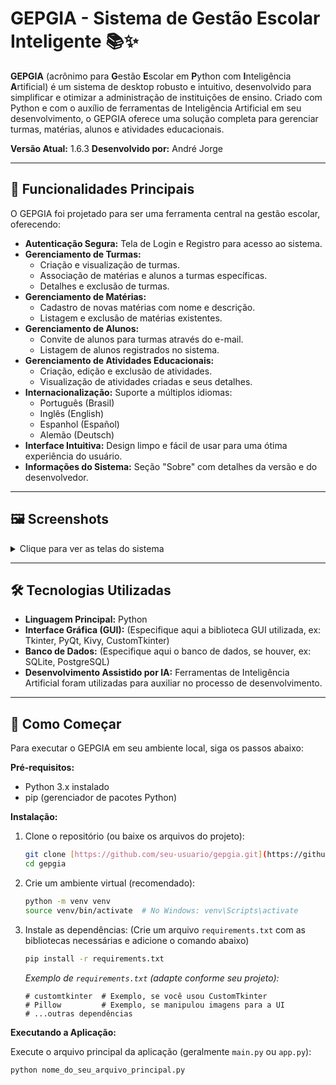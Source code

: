 # GEPGIA - Sistema de Gestão Escolar Inteligente 📚✨

**GEPGIA** (acrônimo para **G**estão **E**scolar em **P**ython com **I**nteligência **A**rtificial) é um sistema de desktop robusto e intuitivo, desenvolvido para simplificar e otimizar a administração de instituições de ensino. Criado com Python e com o auxílio de ferramentas de Inteligência Artificial em seu desenvolvimento, o GEPGIA oferece uma solução completa para gerenciar turmas, matérias, alunos e atividades educacionais.

**Versão Atual:** 1.6.3
**Desenvolvido por:** André Jorge

---

## 🌟 Funcionalidades Principais

O GEPGIA foi projetado para ser uma ferramenta central na gestão escolar, oferecendo:

* **Autenticação Segura:** Tela de Login e Registro para acesso ao sistema.
* **Gerenciamento de Turmas:**
    * Criação e visualização de turmas.
    * Associação de matérias e alunos a turmas específicas.
    * Detalhes e exclusão de turmas.
* **Gerenciamento de Matérias:**
    * Cadastro de novas matérias com nome e descrição.
    * Listagem e exclusão de matérias existentes.
* **Gerenciamento de Alunos:**
    * Convite de alunos para turmas através do e-mail.
    * Listagem de alunos registrados no sistema.
* **Gerenciamento de Atividades Educacionais:**
    * Criação, edição e exclusão de atividades.
    * Visualização de atividades criadas e seus detalhes.
* **Internacionalização:** Suporte a múltiplos idiomas:
    * Português (Brasil)
    * Inglês (English)
    * Espanhol (Español)
    * Alemão (Deutsch)
* **Interface Intuitiva:** Design limpo e fácil de usar para uma ótima experiência do usuário.
* **Informações do Sistema:** Seção "Sobre" com detalhes da versão e do desenvolvedor.

---

## 🖼️ Screenshots

<details>
<summary>Clique para ver as telas do sistema</summary>

**1. Tela de Boas-vindas e Login:**
*Bem-vindo ao Sistema Escolar. Faça login ou registre-se para continuar.*
*(Corresponde a image_253f3c.png)*

**2. Gerenciamento de Turmas:**
*Crie novas turmas, visualize existentes, associe matérias e alunos.*
*(Corresponde a image_253c2e.png)*

**3. Gerenciamento de Matérias:**
*Adicione novas matérias com nome e descrição. Visualize e gerencie as matérias existentes.*
*(Corresponde a image_253c11.png)*

**4. Gerenciamento de Alunos:**
*Convide alunos para turmas e veja a lista de alunos registrados.*
*(Corresponde a image_253bf6.png)*

**5. Gerenciamento de Atividades:**
*Crie, edite e acompanhe as atividades educacionais.*
*(Corresponde a image_253bef.png)*

**6. Configurações de Idioma:**
*Selecione o idioma de preferência para a interface do sistema.*
*(Corresponde a image_253bb3.png)*

**7. Sobre o Sistema Escolar:**
*Informações sobre a versão da aplicação e o desenvolvedor.*
*(Corresponde a image_253f76.png)*

</details>

---

## 🛠️ Tecnologias Utilizadas

* **Linguagem Principal:** Python
* **Interface Gráfica (GUI):** (Especifique aqui a biblioteca GUI utilizada, ex: Tkinter, PyQt, Kivy, CustomTkinter)
* **Banco de Dados:** (Especifique aqui o banco de dados, se houver, ex: SQLite, PostgreSQL)
* **Desenvolvimento Assistido por IA:** Ferramentas de Inteligência Artificial foram utilizadas para auxiliar no processo de desenvolvimento.

---

## 🚀 Como Começar

Para executar o GEPGIA em seu ambiente local, siga os passos abaixo:

**Pré-requisitos:**
* Python 3.x instalado
* pip (gerenciador de pacotes Python)

**Instalação:**

1.  Clone o repositório (ou baixe os arquivos do projeto):
    ```bash
    git clone [https://github.com/seu-usuario/gepgia.git](https://github.com/seu-usuario/gepgia.git) # Substitua pelo link do seu repositório
    cd gepgia
    ```

2.  Crie um ambiente virtual (recomendado):
    ```bash
    python -m venv venv
    source venv/bin/activate  # No Windows: venv\Scripts\activate
    ```

3.  Instale as dependências:
    (Crie um arquivo `requirements.txt` com as bibliotecas necessárias e adicione o comando abaixo)
    ```bash
    pip install -r requirements.txt
    ```
    *Exemplo de `requirements.txt` (adapte conforme seu projeto):*
    ```
    # customtkinter  # Exemplo, se você usou CustomTkinter
    # Pillow         # Exemplo, se manipulou imagens para a UI
    # ...outras dependências
    ```

**Executando a Aplicação:**

Execute o arquivo principal da aplicação (geralmente `main.py` ou `app.py`):
```bash
python nome_do_seu_arquivo_principal.py
